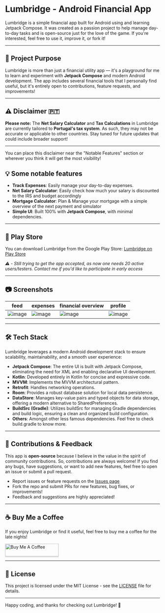 # Lumbridge - Android Financial App

Lumbridge is a simple financial app built for Android using and learning Jetpack Compose. It was created as a passion project to help manage day-to-day tasks and is open-source just for the love of the game. If you're interested, feel free to use it, improve it, or fork it!

---

## 🎯 Project Purpose

Lumbridge is more than just a financial utility app — it's a playground for me to learn and experiment with **Jetpack Compose** and modern Android development. The app includes several financial tools that I personally find useful, but it's entirely open to contributions, feature requests, and improvements!

---

## ⚠️ Disclaimer 🇵🇹

**Please note:** The **Net Salary Calculator** and **Tax Calculations** in Lumbridge are currently tailored to **Portugal's tax system**. As such, they may not be accurate or applicable to other countries. Stay tuned for future updates that could include broader support!

---

You can place this disclaimer near the "Notable Features" section or wherever you think it will get the most visibility!
## 💡 Some notable features

- **Track Expenses**: Easily manage your day-to-day expenses.
- **Net Salary Calculator**: Easily check how much your salary is discounted to the IRS and budget accordingly
- **Mortgage Calculator**: Plan & Manage your mortgage with a simple overview of the next payment and simulator
- **Simple UI**: Built 100% with **Jetpack Compose**, with minimal dependencies.

---

## 📱 Play Store

You can download Lumbridge from the Google Play Store: [Lumbridge on Play Store](https://play.google.com/store/apps/details?id=com.eyther.lumbridge)  

_⚠️ - Still trying to get the app accepted, as now one needs 20 active users/testers. Contact me if you'd like to participate in early access_

---

## 📷 Screenshots

| feed | expenses | financial overview | profile |
| ---- | -------- | ------------------ | ------- |
| ![image](https://github.com/user-attachments/assets/ba92c36b-66ac-44c3-9ec4-55ee184d5d13) | ![image](https://github.com/user-attachments/assets/32991430-0801-4214-9627-a0d94327417c) | ![image](https://github.com/user-attachments/assets/a8818432-57be-403f-973b-d74e26129d69) | ![image](https://github.com/user-attachments/assets/ab625fb5-48ae-427e-9e30-5b690ea3ed7c) |

---

## 🛠️ Tech Stack

Lumbridge leverages a modern Android development stack to ensure scalability, maintainability, and a smooth user experience:

- **Jetpack Compose**: The entire UI is built with Jetpack Compose, eliminating the need for XML and enabling declarative UI development.
- **Kotlin**: Developed entirely in Kotlin for concise and expressive code.
- **MVVM**: Implements the MVVM architectural pattern.
- **Retrofit**: Handles networking operations.
- **Room**: Provides a robust database solution for local data persistence.
- **DataStore**: Manages key-value pairs and typed objects for data storage, offering a modern alternative to SharedPreferences.
- **BuildSrc (Gradle)**: Utilizes buildSrc for managing Gradle dependencies and build logic, ensuring a clean and organized build configuration.
- **Others**: Amongst other less famous dependencies. Feel free to check build.gradle to know more.

---

## 🙌 Contributions & Feedback

This app is **open-source** because I believe in the value in the spirit of community contributions. So, contributions are always welcome! If you find any bugs, have suggestions, or want to add new features, feel free to open an issue or submit a pull request.

- Report issues or feature requests on the [Issues page](https://github.com/ruialmeida51/lumbridge/issues)
- Fork the repo and submit PRs for new features, bug fixes, or improvements!
- Feedback and suggestions are highly appreciated!

---

## ☕ Buy Me a Coffee

If you enjoy Lumbridge or find it useful, feel free to buy me a coffee for the late nights!

<a href="https://www.buymeacoffee.com/ruialmeida51" target="_blank"><img src="https://www.buymeacoffee.com/assets/img/custom_images/orange_img.png" alt="Buy Me A Coffee" style="height: 41px !important;width: 174px !important;box-shadow: 0px 3px 2px 0px rgba(190, 190, 190, 0.5) !important;-webkit-box-shadow: 0px 3px 2px 0px rgba(190, 190, 190, 0.5) !important;" ></a>

---

## 📝 License

This project is licensed under the MIT License - see the [LICENSE](https://github.com/ruialmeida51/lumbridge-android/blob/master/LICENSE) file for details.

---

Happy coding, and thanks for checking out Lumbridge! 🎉
